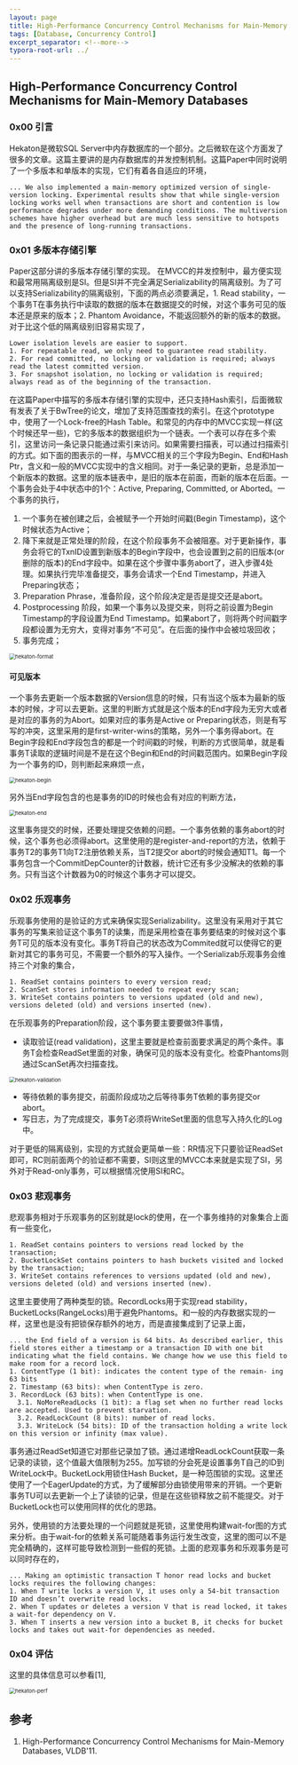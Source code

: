 ```yaml
---
layout: page
title: High-Performance Concurrency Control Mechanisms for Main-Memory Databases
tags: [Database, Concurrency Control]
excerpt_separator: <!--more-->
typora-root-url: ../
---
```


## High-Performance Concurrency Control Mechanisms for Main-Memory Databases

### 0x00 引言

  Hekaton是微软SQL Server中内存数据库的一个部分。之后微软在这个方面发了很多的文章。这篇主要讲的是内存数据库的并发控制机制。这篇Paper中同时说明了一个多版本和单版本的实现，它们有着各自适应的环境，

```
... We also implemented a main-memory optimized version of single-version locking. Experimental results show that while single-version locking works well when transactions are short and contention is low performance degrades under more demanding conditions. The multiversion schemes have higher overhead but are much less sensitive to hotspots and the presence of long-running transactions.
```

### 0x01 多版本存储引擎

 Paper这部分讲的多版本存储引擎的实现。 在MVCC的并发控制中，最方便实现和最常用隔离级别是SI。但是SI并不完全满足Serializability的隔离级别。为了可以支持Serializability的隔离级别，下面的两点必须要满足，1. Read stability，一个事务T在事务执行中读取的数据的版本在数据提交的时候，对这个事务可见的版本还是原来的版本；2. Phantom Avoidance，不能返回额外的新的版本的数据。对于比这个低的隔离级别旧容易实现了，

```
Lower isolation levels are easier to support.
1. For repeatable read, we only need to guarantee read stability.
2. For read committed, no locking or validation is required; always read the latest committed version.
3. For snapshot isolation, no locking or validation is required; always read as of the beginning of the transaction.
```

在这篇Paper中描写的多版本存储引擎的实现中，还只支持Hash索引，后面微软有发表了关于BwTree的论文，增加了支持范围查找的索引。在这个prototype中，使用了一个Lock-free的Hash Table。和常见的内存中的MVCC实现一样(这个时候还早一些)，它的多版本的数据组织为一个链表。一个表可以存在多个索引，这里访问一条记录只能通过索引来访问。如果需要扫描表，可以通过扫描索引的方式。如下面的图表示的一样，与MVCC相关的三个字段为Begin、End和Hash Ptr，含义和一般的MVCC实现中的含义相同。对于一条记录的更新，总是添加一个新版本的数据。这里的版本链表中，是旧的版本在前面，而新的版本在后面。一个事务会处于4中状态中的1个：Active, Preparing, Committed, or Aborted。一个事务的执行，

1. 一个事务在被创建之后，会被赋予一个开始时间戳(Begin Timestamp)，这个时候状态为Active；
2. 降下来就是正常处理的阶段，在这个阶段事务不会被阻塞。对于更新操作，事务会将它的TxnID设置到新版本的Begin字段中，也会设置到之前的旧版本(or 删除的版本)的End字段中。如果在这个步骤中事务abort了，进入步骤4处理。如果执行完毕准备提交，事务会请求一个End Timestamp，并进入Preparing状态；
3. Preparation Phrase，准备阶段，这个阶段决定是否是提交还是abort。
4. Postprocessing 阶段，如果一个事务以及提交来，则将之前设置为Begin Timestamp的字段设置为End Timestamp。如果abort了，则将两个时间戳字段都设置为无穷大，变得对事务“不可见”。在后面的操作中会被垃圾回收；
5. 事务完成；

<img src="/assets/img/hekaton-format.png" alt="hekaton-format" style="zoom: 67%;" />

#### 可见版本

 一个事务去更新一个版本数据的Version信息的时候，只有当这个版本为最新的版本的时候，才可以去更新。这里的判断方式就是这个版本的End字段为无穷大或者是对应的事务的为Abort。如果对应的事务是Active or Preparing状态，则是有写写的冲突，这里采用的是first-writer-wins的策略，另外一个事务得abort。在Begin字段和End字段包含的都是一个时间戳的时候，判断的方式很简单，就是看事务T读取的逻辑时间是不是在这个Begin和End的时间戳范围内。如果Begin字段为一个事务的ID，则判断起来麻烦一点，

<img src="/assets/img/hekaton-begin.png" alt="hekaton-begin" style="zoom:67%;" />

  另外当End字段包含的也是事务的ID的时候也会有对应的判断方法，

<img src="/assets/img/hekaton-end.png" alt="hekaton-end" style="zoom:67%;" />

  这里事务提交的时候，还要处理提交依赖的问题。一个事务依赖的事务abort的时候，这个事务也必须得abort。这里使用的是register-and-report的方法，依赖于事务T2的事务T1向T2注册依赖关系，当T2提交or abort的时候会通知T1。每一个事务包含一个CommitDepCounter的计数器，统计它还有多少没解决的依赖的事务。只有当这个计数器为0的时候这个事务才可以提交。

### 0x02 乐观事务

  乐观事务使用的是验证的方式来确保实现Serializability。这里没有采用对于其它事务的写集来验证这个事务T的读集，而是采用检查在事务要结束的时候对这个事务T可见的版本没有变化。事务T将自己的状态改为Commited就可以使得它的更新对其它的事务可见，不需要一个额外的写入操作。一个Serializab乐观事务会维持三个对象的集合，

```
1. ReadSet contains pointers to every version read;
2. ScanSet stores information needed to repeat every scan;
3. WriteSet contains pointers to versions updated (old and new), versions deleted (old) and versions inserted (new).
```

  在乐观事务的Preparation阶段，这个事务要主要要做3件事情，

* 读取验证(read validation)，这里主要就是检查前面要求满足的两个条件。事务T会检查ReadSet里面的对象，确保可见的版本没有变化。检查Phantoms则通过ScanSet再次扫描查找。

<img src="/assets/img/hekaton-validation.png" alt="hekaton-validation" style="zoom:67%;" />

* 等待依赖的事务提交，前面阶段成功之后等待事务T依赖的事务提交or abort。
* 写日志，为了完成提交，事务T必须将WriteSet里面的信息写入持久化的Log中。

对于更低的隔离级别，实现的方式就会更简单一些：RR情况下只要验证ReadSet即可，RC则前面两个的验证都不需要，SI则这里的MVCC本来就是实现了SI，另外对于Read-only事务，可以根据情况使用SI和RC。

### 0x03 悲观事务

 悲观事务相对于乐观事务的区别就是lock的使用，在一个事务维持的对象集合上面有一些变化，

```
1. ReadSet contains pointers to versions read locked by the transaction;
2. BucketLockSet contains pointers to hash buckets visited and locked by the transaction;
3. WriteSet contains references to versions updated (old and new), versions deleted (old) and versions inserted (new).
```

 这里主要使用了两种类型的锁。RecordLocks用于实现read stability，BucketLocks(RangeLocks)用于避免Phantoms。和一般的内存数据实现的一样，这里也是没有把锁保存额外的地方，而是直接集成到了记录上面，

```
... the End field of a version is 64 bits. As described earlier, this field stores either a timestamp or a transaction ID with one bit indicating what the field contains. We change how we use this field to make room for a record lock.
1. ContentType (1 bit): indicates the content type of the remain- ing 63 bits
2. Timestamp (63 bits): when ContentType is zero.
3. RecordLock (63 bits): when ContentType is one.
  3.1. NoMoreReadLocks (1 bit): a flag set when no further read locks are accepted. Used to prevent starvation.
  3.2. ReadLockCount (8 bits): number of read locks.
  3.3. WriteLock (54 bits): ID of the transaction holding a write lock on this version or infinity (max value).
```

  事务通过ReadSet知道它对那些记录加了锁。通过递增ReadLockCount获取一条记录的读锁，这个值最大值限制为255。加写锁的分会死是设置事务T自己的ID到WriteLock中。BucketLock用锁住Hash Bucket，是一种范围锁的实现。这里还使用了一个EagerUpdate的方式，为了缓解部分由锁使用带来的开销。一个更新事务TU可以去更新一个上了读锁的记录，但是在这些锁释放之前不能提交。对于BucketLock也可以使用同样的优化的思路。

  另外，使用锁的方法要处理的一个问题就是死锁，这里使用构建wait-for图的方式来分析。由于wait-for的依赖关系可能随着事务运行发生改变，这里的图可以不是完全精确的，这样可能导致检测到一些假的死锁。上面的悲观事务和乐观事务是可以同时存在的，

```
... Making an optimistic transaction T honor read locks and bucket locks requires the following changes:
1. When T write locks a version V, it uses only a 54-bit transaction ID and doesn’t overwrite read locks.
2. When T updates or deletes a version V that is read locked, it takes a wait-for dependency on V.
3. When T inserts a new version into a bucket B, it checks for bucket locks and takes out wait-for dependencies as needed.
```

### 0x04 评估

  这里的具体信息可以参看[1],

<img src="/assets/img/hekaton-perf.png" alt="hekaton-perf" style="zoom:67%;" />

## 参考

1. High-Performance Concurrency Control Mechanisms for Main-Memory Databases, VLDB'11.